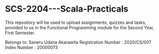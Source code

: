 # SCS-2204---Scala-Practicals
This repository will be used to upload assignments, quizzes and tasks, provided to us in the Functional Programming module for the Second Year, First Semester.

Belongs to:
Saneru Udana Akarawita
Registration Number : 2020/CS/007
Index Number : 20000073
